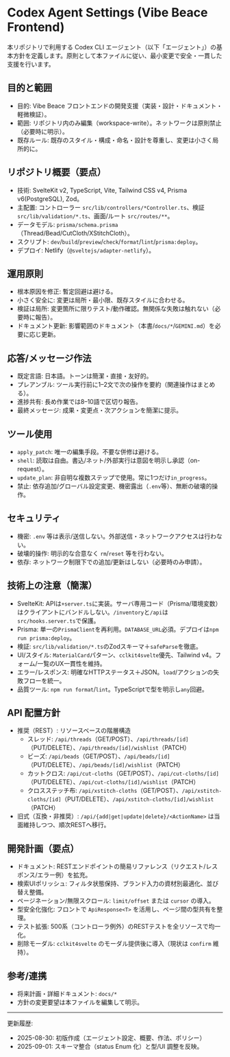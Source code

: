 # Codex Agent Settings (Vibe Beace Frontend)

本リポジトリで利用する Codex CLI エージェント（以下「エージェント」）の基本方針を定義します。原則として本ファイルに従い、最小変更で安全・一貫した支援を行います。

## 目的と範囲

- 目的: Vibe Beace フロントエンドの開発支援（実装・設計・ドキュメント・軽微検証）。
- 範囲: リポジトリ内のみ編集（workspace-write）。ネットワークは原則禁止（必要時に明示）。
- 既存ルール: 既存のスタイル・構成・命名・設計を尊重し、変更は小さく局所的に。

## リポジトリ概要（要点）

- 技術: SvelteKit v2, TypeScript, Vite, Tailwind CSS v4, Prisma v6(PostgreSQL), Zod。
- 主配置: コントローラー `src/lib/controllers/*Controller.ts`、検証 `src/lib/validation/*.ts`、画面/ルート `src/routes/**`。
- データモデル: `prisma/schema.prisma`（Thread/Bead/CutCloth/XStitchCloth）。
- スクリプト: `dev`/`build`/`preview`/`check`/`format`/`lint`/`prisma:deploy`。
- デプロイ: Netlify（`@sveltejs/adapter-netlify`）。

## 運用原則

- 根本原因を修正: 暫定回避は避ける。
- 小さく安全に: 変更は局所・最小限、既存スタイルに合わせる。
- 検証は局所: 変更箇所に限りテスト/動作確認。無関係な失敗は触れない（必要時に報告）。
- ドキュメント更新: 影響範囲のドキュメント（本書/`docs/*`/`GEMINI.md`）を必要に応じ更新。

## 応答/メッセージ作法

- 既定言語: 日本語。トーンは簡潔・直接・友好的。
- プレアンブル: ツール実行前に1–2文で次の操作を要約（関連操作はまとめる）。
- 進捗共有: 長め作業では8–10語で区切り報告。
- 最終メッセージ: 成果・変更点・次アクションを簡潔に提示。

## ツール使用

- `apply_patch`: 唯一の編集手段。不要な併修は避ける。
- `shell`: 読取は自由。書込/ネット/外部実行は意図を明示し承認（on-request）。
- `update_plan`: 非自明な複数ステップで使用。常に1つだけ`in_progress`。
- 禁止: 依存追加/グローバル設定変更、機密露出（`.env`等）、無断の破壊的操作。

## セキュリティ

- 機密: `.env` 等は表示/送信しない。外部送信・ネットワークアクセスは行わない。
- 破壊的操作: 明示的な合意なく `rm`/`reset` 等を行わない。
- 依存: ネットワーク制限下での追加/更新はしない（必要時のみ申請）。

## 技術上の注意（簡潔）

- SvelteKit: APIは`+server.ts`に実装。サーバ専用コード（Prisma/環境変数）はクライアントにバンドルしない。`/inventory`と`/api`は`src/hooks.server.ts`で保護。
- Prisma: 単一の`PrismaClient`を再利用。`DATABASE_URL`必須。デプロイは`npm run prisma:deploy`。
- 検証: `src/lib/validation/*.ts`のZodスキーマ＋`safeParse`を徹底。
- UI/スタイル: `MaterialCard`パターン、`cclkit4svelte`優先、Tailwind v4。フォーム/一覧のUX一貫性を維持。
- エラー/レスポンス: 明確なHTTPステータス＋JSON。`load`/アクションの失敗フローを統一。
- 品質ツール: `npm run format`/`lint`。TypeScriptで型を明示し`any`回避。

## API 配置方針

- 推奨（REST）: リソースベースの階層構造
  - スレッド: `/api/threads`（GET/POST）、`/api/threads/[id]`（PUT/DELETE）、`/api/threads/[id]/wishlist`（PATCH）
  - ビーズ: `/api/beads`（GET/POST）、`/api/beads/[id]`（PUT/DELETE）、`/api/beads/[id]/wishlist`（PATCH）
  - カットクロス: `/api/cut-cloths`（GET/POST）、`/api/cut-cloths/[id]`（PUT/DELETE）、`/api/cut-cloths/[id]/wishlist`（PATCH）
  - クロスステッチ布: `/api/xstitch-cloths`（GET/POST）、`/api/xstitch-cloths/[id]`（PUT/DELETE）、`/api/xstitch-cloths/[id]/wishlist`（PATCH）
- 旧式（互換・非推奨）: `/api/{add|get|update|delete}/<ActionName>` は当面維持しつつ、順次RESTへ移行。

## 開発計画（要点）

- ドキュメント: RESTエンドポイントの簡易リファレンス（リクエスト/レスポンス/エラー例）を拡充。
- 検索UIポリッシュ: フィルタ状態保持、ブランド入力の資材別最適化、並び替え整備。
- ページネーション/無限スクロール: `limit/offset` または `cursor` の導入。
- 型安全化強化: フロントで `ApiResponse<T>` を活用し、ページ間の型共有を整理。
- テスト拡張: 500系（コントローラ例外）のRESTテストを全リソースで均一化。
- 削除モーダル: `cclkit4svelte` のモーダル提供後に導入（現状は `confirm` 維持）。

## 参考/連携

- 将来計画・詳細ドキュメント: `docs/*`
- 方針の変更要望は本ファイルを編集して明示。

---

更新履歴:

- 2025-08-30: 初版作成（エージェント設定、概要、作法、ポリシー）
- 2025-09-01: スキーマ整合（status Enum 化）と型/UI 調整を反映。
